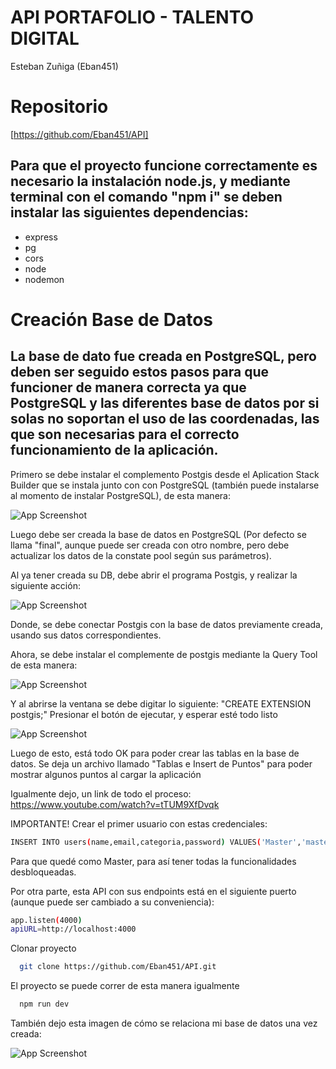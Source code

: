 # API PORTAFOLIO - TALENTO DIGITAL

Esteban Zuñiga (Eban451)


# Repositorio
[https://github.com/Eban451/API]

## Para que el proyecto funcione correctamente es necesario la instalación node.js, y mediante terminal con el comando "npm i" se deben instalar las siguientes dependencias:
- express
- pg
- cors
- node
- nodemon

# Creación Base de Datos

## La base de dato fue creada en PostgreSQL, pero deben ser seguido estos pasos para que funcioner de manera correcta ya que PostgreSQL y las diferentes base de datos por si solas no soportan el uso de las coordenadas, las que son necesarias para el correcto funcionamiento de la aplicación.

Primero se debe instalar el complemento Postgis desde el Aplication Stack Builder que se instala junto con con PostgreSQL (también puede instalarse al momento de instalar PostgreSQL), de esta manera:

![App Screenshot](https://github.com/Eban451/API/blob/master/screenshots/IPostgis.JPG?raw=true)

Luego debe ser creada la base de datos en PostgreSQL (Por defecto se llama "final", aunque puede ser creada con otro nombre, pero debe actualizar los datos de la constate pool según sus parámetros).

Al ya tener creada su DB, debe abrir el programa Postgis, y realizar la siguiente acción:

![App Screenshot](https://github.com/Eban451/API/blob/master/screenshots/CPDB.JPG?raw=true)

Donde, se debe conectar Postgis con la base de datos previamente creada, usando sus datos correspondientes.

Ahora, se debe instalar el complemente de postgis mediante la Query Tool de esta manera:

![App Screenshot](https://github.com/Eban451/API/blob/master/screenshots/QTL1.png?raw=true)

Y al abrirse la ventana se debe digitar lo siguiente:
"CREATE EXTENSION postgis;"
Presionar el botón de ejecutar, y esperar esté todo listo

![App Screenshot](https://github.com/Eban451/API/blob/master/screenshots/QTL2.png?raw=true)

Luego de esto, está todo OK para poder crear las tablas en la base de datos.
Se deja un archivo llamado "Tablas e Insert de Puntos" para poder mostrar algunos puntos al cargar la aplicación

Igualmente dejo, un link de todo el proceso: https://www.youtube.com/watch?v=tTUM9XfDvqk

IMPORTANTE!
Crear el primer usuario con estas credenciales:

```bash
INSERT INTO users(name,email,categoria,password) VALUES('Master','master123@gmail.com',1,'$2b$10$LTx/J3o9heeA1BZzpYd5U.pjcWiyv1TU0TRQWh3IOk8RJXXiR7PTa');
```

Para que quedé como Master, para así tener todas la funcionalidades desbloqueadas.

Por otra parte, esta API con sus endpoints está en el siguiente puerto (aunque puede ser cambiado a su conveniencia):

```bash
app.listen(4000)
apiURL=http://localhost:4000
```

Clonar proyecto
```bash
  git clone https://github.com/Eban451/API.git
```

El proyecto se puede correr de esta manera igualmente
```bash
  npm run dev 
```

También dejo esta imagen de cómo se relaciona mi base de datos una vez creada:

![App Screenshot](https://github.com/Eban451/API/blob/master/screenshots/BD3.png?raw=true)
